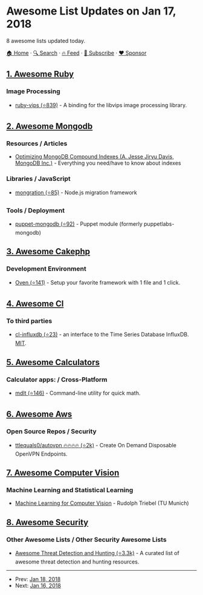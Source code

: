 # Awesome List Updates on Jan 17, 2018

8 awesome lists updated today.

[🏠 Home](/README.md) · [🔍 Search](https://www.trackawesomelist.com/search/) · [🔥 Feed](https://www.trackawesomelist.com/rss.xml) · [📮 Subscribe](https://trackawesomelist.us17.list-manage.com/subscribe?u=d2f0117aa829c83a63ec63c2f&id=36a103854c) · [❤️  Sponsor](https://github.com/sponsors/theowenyoung)



## [1. Awesome Ruby](/content/markets/awesome-ruby/README.md)

### Image Processing

*   [ruby-vips (⭐839)](https://github.com/jcupitt/ruby-vips) - A binding for the libvips image processing library.

## [2. Awesome Mongodb](/content/ramnes/awesome-mongodb/README.md)

### Resources / Articles

*   [Optimizing MongoDB Compound Indexes (A. Jesse Jiryu Davis, MongoDB Inc.)](https://emptysqua.re/blog/optimizing-mongodb-compound-indexes/) - Everything you need/have to know about indexes

### Libraries / JavaScript

*   [mongration (⭐85)](https://github.com/awapps/mongration) - Node.js migration framework

### Tools / Deployment

*   [puppet-mongodb (⭐92)](https://github.com/voxpupuli/puppet-mongodb) - Puppet module (formerly puppetlabs-mongodb)

## [3. Awesome Cakephp](/content/FriendsOfCake/awesome-cakephp/README.md)

### Development Environment

*   [Oven (⭐141)](https://github.com/CakeDC/oven) - Setup your favorite framework with 1 file and 1 click.

## [4. Awesome Cl](/content/CodyReichert/awesome-cl/README.md)

### To third parties

*   [cl-influxdb (⭐23)](https://github.com/mmaul/cl-influxdb/) - an interface to the Time Series Database InfluxDB. [MIT](https://opensource.org/licenses/MIT).

## [5. Awesome Calculators](/content/xxczaki/awesome-calculators/README.md)

### Calculator apps: / Cross-Platform

*   [mdlt (⭐146)](https://github.com/metadelta/mdlt) - Command-line utility for quick math.

## [6. Awesome Aws](/content/donnemartin/awesome-aws/README.md)

### Open Source Repos / Security

*   [ttlequals0/autovpn :fire::fire::fire::fire: (⭐2k)](https://github.com/ttlequals0/autovpn) - Create On Demand Disposable OpenVPN Endpoints.

## [7. Awesome Computer Vision](/content/jbhuang0604/awesome-computer-vision/README.md)

### Machine Learning and Statistical Learning

*   [Machine Learning for Computer Vision](https://youtu.be/QZmZFeZxEKI?list=PLTBdjV_4f-EIiongKlS9OKrBEp8QR47Wl) - Rudolph Triebel (TU Munich)

## [8. Awesome Security](/content/sbilly/awesome-security/README.md)

### Other Awesome Lists / Other Security Awesome Lists

*   [Awesome Threat Detection and Hunting (⭐3.3k)](https://github.com/0x4D31/awesome-threat-detection) - A curated list of awesome threat detection and hunting resources.

---

- Prev: [Jan 18, 2018](/content/2018/01/18/README.md)
- Next: [Jan 16, 2018](/content/2018/01/16/README.md)